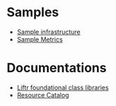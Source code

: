 # Samples 
- [Sample infrastructure](https://msazure.visualstudio.com/Liftr/_git/Sample.Infrastrcture)
- [Sample Metrics](https://msazure.visualstudio.com/Liftr/_git/Liftr.Metrics)

# Documentations
- [Liftr foundational class libraries](https://msazure.visualstudio.com/Liftr/_wiki/wikis/Liftr.wiki/23717/Liftr-foundational-class-libraries)
- [Resource Catalog](https://msazure.visualstudio.com/Liftr/_wiki/wikis/Liftr.wiki/37204/Catalog)